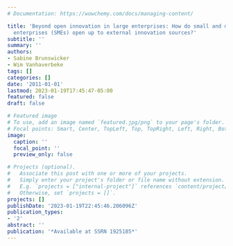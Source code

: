 ```yaml
---
# Documentation: https://wowchemy.com/docs/managing-content/

title: 'Beyond open innovation in large enterprises: How do small and medium-sized
  enterprises (SMEs) open up to external innovation sources?'
subtitle: ''
summary: ''
authors:
- Sabine Brunswicker
- Wim Vanhaverbeke
tags: []
categories: []
date: '2011-01-01'
lastmod: 2023-01-19T17:45:47-05:00
featured: false
draft: false

# Featured image
# To use, add an image named `featured.jpg/png` to your page's folder.
# Focal points: Smart, Center, TopLeft, Top, TopRight, Left, Right, BottomLeft, Bottom, BottomRight.
image:
  caption: ''
  focal_point: ''
  preview_only: false

# Projects (optional).
#   Associate this post with one or more of your projects.
#   Simply enter your project's folder or file name without extension.
#   E.g. `projects = ["internal-project"]` references `content/project/deep-learning/index.md`.
#   Otherwise, set `projects = []`.
projects: []
publishDate: '2023-01-19T22:45:46.206096Z'
publication_types:
- '2'
abstract: ''
publication: '*Available at SSRN 1925185*'
---
```

